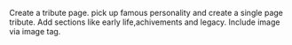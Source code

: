 Create a tribute page.
pick up famous personality and create a single page tribute.
Add sections like early life,achivements and legacy.
Include image via image tag.
